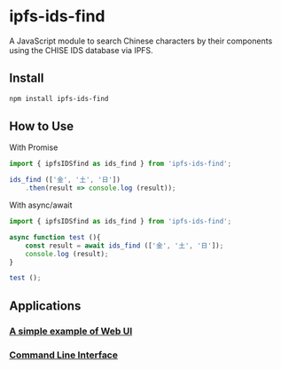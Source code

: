 # ipfs-ids-find

A JavaScript module to search Chinese characters by their components
using the CHISE IDS database via IPFS.


## Install

```bash
npm install ipfs-ids-find
```

## How to Use

With Promise

```js
import { ipfsIDSfind as ids_find } from 'ipfs-ids-find';

ids_find (['金', '土', '日'])
    .then(result => console.log (result));
```


With async/await

```js
import { ipfsIDSfind as ids_find } from 'ipfs-ids-find';

async function test (){
    const result = await ids_find (['金', '土', '日']);
    console.log (result);
}

test ();
```

## Applications

### [A simple example of Web UI](https://www.chise.org/ipns/k51qzi5uqu5dkeviwyznbk4skcwm7596f4bl09ktf1r5z0orv66x6cnoa05gbr/index.ja.html)

### [Command Line Interface](https://github.com/chise/ipfs-ids-find-cli)

